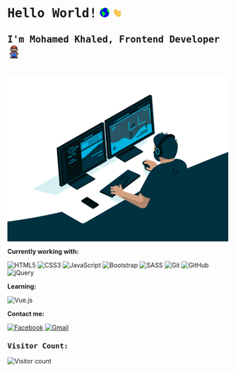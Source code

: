# <samp>Hello World!</samp> <img src="assets/earth.gif" width="22px"> <img src="assets/Hi.gif" width="22px">
## <samp>I'm Mohamed Khaled, Frontend Developer</samp> <img src="assets/mario_hello_big.gif" width="30px">
<br>

<img src="assets/code.gif" alt="Coder GIF" width="500" align="center">

**Currently working with:**

![HTML5](https://img.shields.io/badge/html5-%23E34F26.svg?style=for-the-badge&logo=html5&logoColor=white)
![CSS3](https://img.shields.io/badge/css3-%231572B6.svg?style=for-the-badge&logo=css3&logoColor=white)
![JavaScript](https://img.shields.io/badge/javascript-%23323330.svg?style=for-the-badge&logo=javascript&logoColor=%23F7DF1E)
![Bootstrap](https://img.shields.io/badge/bootstrap-%23563D7C.svg?style=for-the-badge&logo=bootstrap&logoColor=white)
![SASS](https://img.shields.io/badge/SASS-hotpink.svg?style=for-the-badge&logo=SASS&logoColor=white)
![Git](https://img.shields.io/badge/git-%23F05033.svg?style=for-the-badge&logo=git&logoColor=white)
![GitHub](https://img.shields.io/badge/github-%23121011.svg?style=for-the-badge&logo=github&logoColor=white)
![jQuery](https://img.shields.io/badge/jquery-%230769AD.svg?style=for-the-badge&logo=jquery&logoColor=white)

**Learning:**

![Vue.js](https://img.shields.io/badge/vuejs-%2335495e.svg?style=for-the-badge&logo=vuedotjs&logoColor=%234FC08D)

**Contact me:** 
<br>

<a href="https://www.facebook.com/mahamed.khaled6">![Facebook](https://img.shields.io/badge/Facebook-%231877F2.svg?style=for-the-badge&logo=Facebook&logoColor=white)</a>
<a href="mailto:mohamedkhaled0901@gmail.com">![Gmail](https://img.shields.io/badge/Gmail-D14836?style=for-the-badge&logo=gmail&logoColor=white)</a>

### <samp>Visitor Count: </samp>
![Visitor count](https://profile-counter.glitch.me/Mohamed-Khaled-M/count.svg)
